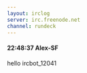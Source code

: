 ```yaml
---
layout: irclog
server: irc.freenode.net
channel: rundeck
---
```


#### 22:48:37 Alex-SF
 hello ircbot_12041 
